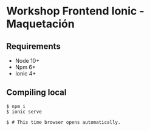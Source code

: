 # Workshop Frontend Ionic - Maquetación


Requirements
------------

* Node 10+
* Npm 6+
* Ionic 4+

Compiling local
------------
```shell
$ npm i
$ ionic serve

$ # This time browser opens automatically.
```
